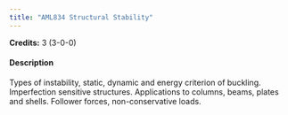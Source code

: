 ```yaml
---
title: "AML834 Structural Stability"
---
```

**Credits:** 3 (3-0-0)

#### Description
Types of instability, static, dynamic and energy criterion of buckling. Imperfection sensitive structures. Applications to columns, beams, plates and shells. Follower forces, non-conservative loads.